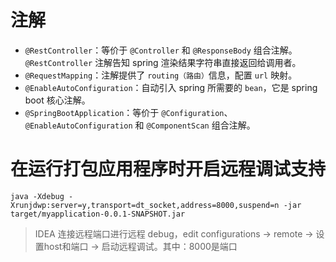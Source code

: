 

# 注解


- `@RestController`：等价于 `@Controller` 和 `@ResponseBody` 组合注解。`@RestController` 注解告知 spring 渲染结果字符串直接返回给调用者。
- `@RequestMapping`：注解提供了 `routing（路由）`信息，配置 `url` 映射。
- `@EnableAutoConfiguration`：自动引入 spring 所需要的 `bean`，它是 spring boot 核心注解。
- `@SpringBootApplication`：等价于 `@Configuration`、`@EnableAutoConfiguration` 和 `@ComponentScan` 组合注解。



# 在运行打包应用程序时开启远程调试支持

```
java -Xdebug -Xrunjdwp:server=y,transport=dt_socket,address=8000,suspend=n -jar target/myapplication-0.0.1-SNAPSHOT.jar
```
> IDEA 连接远程端口进行远程 debug，edit configurations -> remote -> 设置host和端口 -> 启动远程调试。其中：8000是端口

